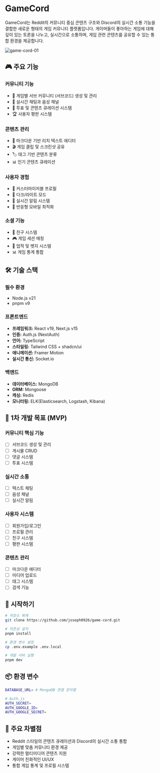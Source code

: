 # GameCord

GameCord는 Reddit의 커뮤니티 중심 콘텐츠 구조와 Discord의 실시간 소통 기능을 결합한 새로운 형태의 게임 커뮤니티 플랫폼입니다. 게이머들이 좋아하는 게임에 대해 깊이 있는 토론을 나누고, 실시간으로 소통하며, 게임 관련 콘텐츠를 공유할 수 있는 통합 환경을 제공합니다.

![game-cord-01](https://github.com/user-attachments/assets/20ede141-5b6a-451a-8ad5-d5a3413aee56)

## 🎮 주요 기능

### 커뮤니티 기능

- 📱 게임별 서브 커뮤니티 (서브코드) 생성 및 관리
- 💬 실시간 채팅과 음성 채널
- 🎯 투표 및 콘텐츠 큐레이션 시스템
- 🏆 사용자 평판 시스템

### 콘텐츠 관리

- 📝 마크다운 기반 리치 텍스트 에디터
- 🎬 게임 클립 및 스크린샷 공유
- 🏷️ 태그 기반 콘텐츠 분류
- 📊 인기 콘텐츠 큐레이션

### 사용자 경험

- 👤 커스터마이저블 프로필
- 🌙 다크/라이트 모드
- 🔔 실시간 알림 시스템
- 📱 반응형 모바일 최적화

### 소셜 기능

- 👥 친구 시스템
- 🎮 게임 세션 매칭
- 🏅 업적 및 뱃지 시스템
- 📊 게임 통계 통합

## 🛠️ 기술 스택

### 필수 환경

- Node.js v21
- pnpm v9

### 프론트엔드

- **프레임워크:** React v19, Next.js v15
- **인증:** Auth.js (NextAuth)
- **언어:** TypeScript
- **스타일링:** Tailwind CSS + shadcn/ui
- **애니메이션:** Framer Motion
- **실시간 통신:** Socket.io

### 백엔드

- **데이터베이스:** MongoDB
- **ORM:** Mongoose
- **캐싱:** Redis
- **모니터링:** ELK(Elasticsearch, Logstash, Kibana)

## 🎯 1차 개발 목표 (MVP)

### 커뮤니티 핵심 기능

- [ ] 서브코드 생성 및 관리
- [ ] 게시물 CRUD
- [ ] 댓글 시스템
- [ ] 투표 시스템

### 실시간 소통

- [ ] 텍스트 채팅
- [ ] 음성 채널
- [ ] 실시간 알림

### 사용자 시스템

- [ ] 회원가입/로그인
- [ ] 프로필 관리
- [ ] 친구 시스템
- [ ] 평판 시스템

### 콘텐츠 관리

- [ ] 마크다운 에디터
- [ ] 미디어 업로드
- [ ] 태그 시스템
- [ ] 검색 기능

## 🚀 시작하기

```bash
# 저장소 복제
git clone https://github.com/joseph0926/game-cord.git

# 의존성 설치
pnpm install

# 환경 변수 설정
cp .env.example .env.local

# 개발 서버 실행
pnpm dev
```

## 📦 환경 변수

```sh
DATABASE_URL= # MongoDB 연결 문자열

# Auth.js
AUTH_SECRET=
AUTH_GOOGLE_ID=
AUTH_GOOGLE_SECRET=
```

## 🌟 주요 차별점

- Reddit 스타일의 콘텐츠 큐레이션과 Discord의 실시간 소통 통합
- 게임별 맞춤 커뮤니티 환경 제공
- 강력한 멀티미디어 콘텐츠 지원
- 게이머 친화적인 UI/UX
- 통합 게임 통계 및 프로필 시스템
